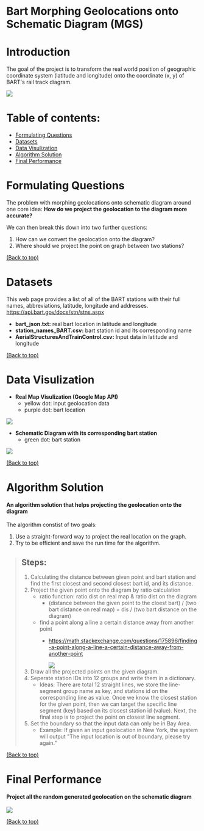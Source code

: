 # Bart Morphing Geolocations onto Schematic Diagram (MGS)
# Introduction
The goal of the project is to transform the real world position of geographic coordinate system (latitude and longitude) onto the coordinate (x, y) of BART's rail track diagram.

<img src="https://github.com/YingluDeng/Bart_MGS/blob/main/demo/trail_system.png" />

# Table of contents:

- [Formulating Questions](#formulating-questions)
- [Datasets](#datasets)
- [Data Visulization](#data-visulization)
- [Algorithm Solution](#algorithm-solution)
- [Final Performance](#final-performance)

# Formulating Questions
The problem with morphing geolocations onto schematic diagram around one core idea: **How do we project the geolocation to the diagram more accurate?**

We can then break this down into two further questions: 
1) How can we convert the geolocation onto the diagram?
2) Where should we project the point on graph between two stations?

[(Back to top)](#table-of-contents)


# Datasets
This web page provides a list of all of the BART stations with their full names, abbreviations, latitude, longitude and addresses.
https://api.bart.gov/docs/stn/stns.aspx
<ul>
<li><b>bart_json.txt:</b> real bart location in latitude and longitude </li> 
<li><b>station_names_BART.csv:</b> bart station id and its corresponding name </li>
<li><b>AerialStructuresAndTrainControl.csv:</b> Input data in latitude and longitude </li>
</ul>

[(Back to top)](#table-of-contents)

# Data Visulization
* <b>Real Map Visulization (Google Map API)</b>
  * yellow dot: input geolocation data
  * purple dot: bart location
<img src="https://github.com/YingluDeng/Bart_MGS/blob/main/demo/real_world.png" />

* <b>Schematic Diagram with its corresponding bart station </b>
  * green dot: bart station
<img src="https://github.com/YingluDeng/Bart_MGS/blob/main/demo/diagram.png" />

[(Back to top)](#table-of-contents)


# Algorithm Solution
#### An algorithm solution that helps projecting the geolocation onto the diagram

The algorithm constist of two goals: 
1. Use a straight-forward way to project the real location on the graph.
2. Try to be efficient and save the run time for the algorithm.

> ## Steps:
>1. Calculating the distance between given point and bart station and find the  first closest and second closest bart id, and its distance.
>2. Project the given point onto the diagram by ratio calculation 
>    * ratio function: ratio dist on real map & ratio dist on the diagram
>       * (distance between the given point to the cloest bart) / (two bart distance on real map) = dis / (two bart distance on the diagram)
>    * find a point along a line a certain distance away from another point
>       * https://math.stackexchange.com/questions/175896/finding-a-point-along-a-line-a-certain-distance-away-from-another-point
>       
>          <img src="https://github.com/YingluDeng/Bart_MGS/blob/main/demo/math%20explanation.png" />
>3. Draw all the projected points on the given diagram.
>4. Seperate station IDs into 12 groups and write them in a dictionary.
>    * Ideas: There are total 12 straight lines, we store the line-segment group name as key, and stations id on the corresponding line as value. Once we know the closest station for the given point, then we can target the specific line segment (key) based on its closest station id (value). Next, the final step is to project the point on closest line segment.
>5. Set the boundary so that the input data can only be in Bay Area.
>    * Example: If given an input geolocation in New York, the system will output "The input location is out of boundary, please try again."


[(Back to top)](#table-of-contents)

# Final Performance 
#### Project all the random generated geolocation on the schematic diagram 
<img src="https://github.com/YingluDeng/Bart_MGS/blob/main/demo/final%20performance.png" />

[(Back to top)](#table-of-contents)
